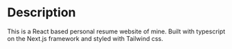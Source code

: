 # Description

This is a React based personal resume website of mine. Built with typescript on the Next.js framework and styled with Tailwind css.
